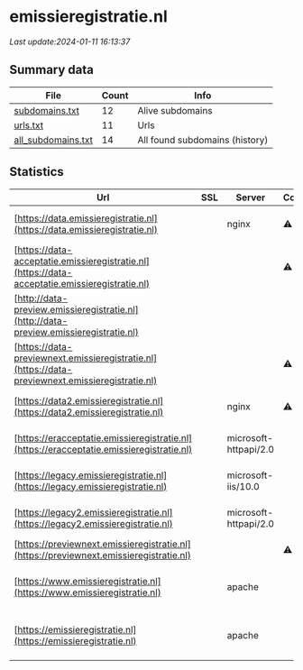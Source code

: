 # emissieregistratie.nl
*Last update:2024-01-11 16:13:37*
## Summary data
| File       | Count | Info |
|------------|-------|------|
|[subdomains.txt](/data/emissieregistratie/subdomains.txt)|12|Alive subdomains|
|[urls.txt](/data/emissieregistratie/urls.txt)|11|Urls|
|[all_subdomains.txt](/data/emissieregistratie/all_subdomains.txt)|14|All found subdomains (history)|
## Statistics
| Url | SSL | Server | Cookie | HSTS | CSP | XFO | XXP | RP | Tech |
|------------|-------|------|------|------|------|------|------|------|------|
|[https://data.emissieregistratie.nl](https://data.emissieregistratie.nl)| |nginx|:warning: |:white_check_mark: | | | |:white_check_mark: |HSTS Java Nginx|
|[https://data-acceptatie.emissieregistratie.nl](https://data-acceptatie.emissieregistratie.nl)| | |:warning: |:white_check_mark: | | | |:white_check_mark: |F5 BigIP HSTS|
|[http://data-preview.emissieregistratie.nl](http://data-preview.emissieregistratie.nl)| | | | | | | |:white_check_mark: ||
|[https://data-previewnext.emissieregistratie.nl](https://data-previewnext.emissieregistratie.nl)| | |:warning: |:white_check_mark: | | | |:white_check_mark: |F5 BigIP HSTS|
|[https://data2.emissieregistratie.nl](https://data2.emissieregistratie.nl)| |nginx|:warning: |:white_check_mark: | | | |:white_check_mark: |HSTS Java Nginx|
|[https://eracceptatie.emissieregistratie.nl](https://eracceptatie.emissieregistratie.nl)| |microsoft-httpapi/2.0| |:white_check_mark: | | | |:white_check_mark: |HSTS Microsoft HTTPA...|
|[https://legacy.emissieregistratie.nl](https://legacy.emissieregistratie.nl)| |microsoft-iis/10.0| | | | | |:white_check_mark: |HSTS IIS:10.0 Micros...|
|[https://legacy2.emissieregistratie.nl](https://legacy2.emissieregistratie.nl)| |microsoft-httpapi/2.0| |:white_check_mark: | | | |:white_check_mark: |HSTS Microsoft HTTPA...|
|[https://previewnext.emissieregistratie.nl](https://previewnext.emissieregistratie.nl)| | |:warning: | | | | |:white_check_mark: |F5 BigIP HSTS|
|[https://www.emissieregistratie.nl](https://www.emissieregistratie.nl)| |apache| |:white_check_mark: | |:white_check_mark: |:white_check_mark: |:white_check_mark: |Apache HTTP Server D...|
|[https://emissieregistratie.nl](https://emissieregistratie.nl)| |apache| |:white_check_mark: | |:white_check_mark: |:white_check_mark: |:white_check_mark: |Apache HTTP Server H...|